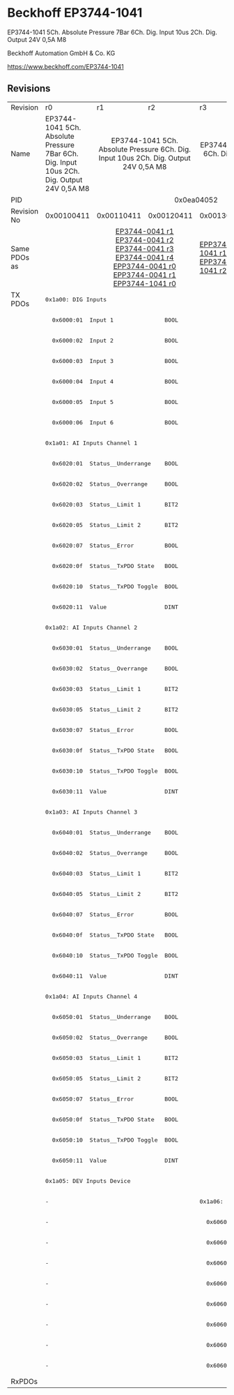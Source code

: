 # Beckhoff EP3744-1041

EP3744-1041 5Ch. Absolute Pressure 7Bar 6Ch. Dig. Input 10us 2Ch. Dig. Output 24V 0,5A M8

Beckhoff Automation GmbH & Co. KG

https://www.beckhoff.com/EP3744-1041

## Revisions
<table>
<tr>
<td>Revision</td>
<td>r0</td>
<td>r1</td>
<td>r2</td>
<td>r3</td>
<td>r4</td>
<td>r5</td>
</tr>
<tr>
<td>Name</td>
<td>EP3744-1041 5Ch. Absolute Pressure 7Bar 6Ch. Dig. Input 10us 2Ch. Dig. Output 24V 0,5A M8</td>
<td colspan=2 align="center">EP3744-1041 5Ch. Absolute Pressure 6Ch. Dig. Input 10us 2Ch. Dig. Output 24V 0,5A M8</td>
<td colspan=3 align="center">EP3744-1041 5Ch. Absolute Pressure 7Bar 6Ch. Dig. Input 10us 2Ch. Dig. Output 24V 0,5A M8</td>
</tr>
<tr>
<td>PID</td>
<td colspan=6 align="center">0x0ea04052</td>
</tr>
<tr>
<td>Revision No</td>
<td>0x00100411</td>
<td>0x00110411</td>
<td>0x00120411</td>
<td>0x00130411</td>
<td>0x00140411</td>
<td>0x00150411</td>
</tr>
<tr>
<td>Same PDOs as</td>
<td></td>
<td colspan=2 align="center"><a href="EP3744-0041.md">EP3744-0041 r1</a><br/><a href="EP3744-0041.md">EP3744-0041 r2</a><br/><a href="EP3744-0041.md">EP3744-0041 r3</a><br/><a href="EP3744-0041.md">EP3744-0041 r4</a><br/><a href="EPP3744-0041.md">EPP3744-0041 r0</a><br/><a href="EPP3744-0041.md">EPP3744-0041 r1</a><br/><a href="EPP3744-1041.md">EPP3744-1041 r0</a></td>
<td><a href="EPP3744-1041.md">EPP3744-1041 r1</a><br/><a href="EPP3744-1041.md">EPP3744-1041 r2</a></td>
<td><a href="EPP3744-1041.md">EPP3744-1041 r3</a></td>
<td><a href="EP3744-0041.md">EP3744-0041 r5</a><br/><a href="EPP3744-0041.md">EPP3744-0041 r2</a><br/><a href="EPP3744-1041.md">EPP3744-1041 r4</a></td>
</tr>
<tr>
<td rowspan=53 valign=top>TX PDOs</td>
<td colspan=6 align="left"><pre>0x1a00: DIG Inputs</pre></td>
<td></td>
</tr>
<tr>
<td colspan=6 align="left"><pre>  0x6000:01  Input 1               BOOL</pre></td>
</tr>
<tr>
<td colspan=6 align="left"><pre>  0x6000:02  Input 2               BOOL</pre></td>
</tr>
<tr>
<td colspan=6 align="left"><pre>  0x6000:03  Input 3               BOOL</pre></td>
</tr>
<tr>
<td colspan=6 align="left"><pre>  0x6000:04  Input 4               BOOL</pre></td>
</tr>
<tr>
<td colspan=6 align="left"><pre>  0x6000:05  Input 5               BOOL</pre></td>
</tr>
<tr>
<td colspan=6 align="left"><pre>  0x6000:06  Input 6               BOOL</pre></td>
</tr>
<tr>
<td colspan=6 align="left"><pre>0x1a01: AI Inputs Channel 1</pre></td>
</tr>
<tr>
<td colspan=6 align="left"><pre>  0x6020:01  Status__Underrange    BOOL</pre></td>
</tr>
<tr>
<td colspan=6 align="left"><pre>  0x6020:02  Status__Overrange     BOOL</pre></td>
</tr>
<tr>
<td colspan=6 align="left"><pre>  0x6020:03  Status__Limit 1       BIT2</pre></td>
</tr>
<tr>
<td colspan=6 align="left"><pre>  0x6020:05  Status__Limit 2       BIT2</pre></td>
</tr>
<tr>
<td colspan=6 align="left"><pre>  0x6020:07  Status__Error         BOOL</pre></td>
</tr>
<tr>
<td colspan=6 align="left"><pre>  0x6020:0f  Status__TxPDO State   BOOL</pre></td>
</tr>
<tr>
<td colspan=6 align="left"><pre>  0x6020:10  Status__TxPDO Toggle  BOOL</pre></td>
</tr>
<tr>
<td colspan=6 align="left"><pre>  0x6020:11  Value                 DINT</pre></td>
</tr>
<tr>
<td colspan=6 align="left"><pre>0x1a02: AI Inputs Channel 2</pre></td>
</tr>
<tr>
<td colspan=6 align="left"><pre>  0x6030:01  Status__Underrange    BOOL</pre></td>
</tr>
<tr>
<td colspan=6 align="left"><pre>  0x6030:02  Status__Overrange     BOOL</pre></td>
</tr>
<tr>
<td colspan=6 align="left"><pre>  0x6030:03  Status__Limit 1       BIT2</pre></td>
</tr>
<tr>
<td colspan=6 align="left"><pre>  0x6030:05  Status__Limit 2       BIT2</pre></td>
</tr>
<tr>
<td colspan=6 align="left"><pre>  0x6030:07  Status__Error         BOOL</pre></td>
</tr>
<tr>
<td colspan=6 align="left"><pre>  0x6030:0f  Status__TxPDO State   BOOL</pre></td>
</tr>
<tr>
<td colspan=6 align="left"><pre>  0x6030:10  Status__TxPDO Toggle  BOOL</pre></td>
</tr>
<tr>
<td colspan=6 align="left"><pre>  0x6030:11  Value                 DINT</pre></td>
</tr>
<tr>
<td colspan=6 align="left"><pre>0x1a03: AI Inputs Channel 3</pre></td>
</tr>
<tr>
<td colspan=6 align="left"><pre>  0x6040:01  Status__Underrange    BOOL</pre></td>
</tr>
<tr>
<td colspan=6 align="left"><pre>  0x6040:02  Status__Overrange     BOOL</pre></td>
</tr>
<tr>
<td colspan=6 align="left"><pre>  0x6040:03  Status__Limit 1       BIT2</pre></td>
</tr>
<tr>
<td colspan=6 align="left"><pre>  0x6040:05  Status__Limit 2       BIT2</pre></td>
</tr>
<tr>
<td colspan=6 align="left"><pre>  0x6040:07  Status__Error         BOOL</pre></td>
</tr>
<tr>
<td colspan=6 align="left"><pre>  0x6040:0f  Status__TxPDO State   BOOL</pre></td>
</tr>
<tr>
<td colspan=6 align="left"><pre>  0x6040:10  Status__TxPDO Toggle  BOOL</pre></td>
</tr>
<tr>
<td colspan=6 align="left"><pre>  0x6040:11  Value                 DINT</pre></td>
</tr>
<tr>
<td colspan=6 align="left"><pre>0x1a04: AI Inputs Channel 4</pre></td>
</tr>
<tr>
<td colspan=6 align="left"><pre>  0x6050:01  Status__Underrange    BOOL</pre></td>
</tr>
<tr>
<td colspan=6 align="left"><pre>  0x6050:02  Status__Overrange     BOOL</pre></td>
</tr>
<tr>
<td colspan=6 align="left"><pre>  0x6050:03  Status__Limit 1       BIT2</pre></td>
</tr>
<tr>
<td colspan=6 align="left"><pre>  0x6050:05  Status__Limit 2       BIT2</pre></td>
</tr>
<tr>
<td colspan=6 align="left"><pre>  0x6050:07  Status__Error         BOOL</pre></td>
</tr>
<tr>
<td colspan=6 align="left"><pre>  0x6050:0f  Status__TxPDO State   BOOL</pre></td>
</tr>
<tr>
<td colspan=6 align="left"><pre>  0x6050:10  Status__TxPDO Toggle  BOOL</pre></td>
</tr>
<tr>
<td colspan=6 align="left"><pre>  0x6050:11  Value                 DINT</pre></td>
</tr>
<tr>
<td colspan=6 align="left"><pre>0x1a05: DEV Inputs Device</pre></td>
</tr>
<tr>
<td colspan=3 align="left"><pre>-</pre></td>
<td colspan=3 align="left"><pre>0x1a06: AI Inputs Reference</pre></td>
</tr>
<tr>
<td colspan=3 align="left"><pre>-</pre></td>
<td colspan=3 align="left"><pre>  0x6060:01  Status__Underrange    BOOL</pre></td>
</tr>
<tr>
<td colspan=3 align="left"><pre>-</pre></td>
<td colspan=3 align="left"><pre>  0x6060:02  Status__Overrange     BOOL</pre></td>
</tr>
<tr>
<td colspan=3 align="left"><pre>-</pre></td>
<td colspan=3 align="left"><pre>  0x6060:03  Status__Limit 1       BIT2</pre></td>
</tr>
<tr>
<td colspan=3 align="left"><pre>-</pre></td>
<td colspan=3 align="left"><pre>  0x6060:05  Status__Limit 2       BIT2</pre></td>
</tr>
<tr>
<td colspan=3 align="left"><pre>-</pre></td>
<td colspan=3 align="left"><pre>  0x6060:07  Status__Error         BOOL</pre></td>
</tr>
<tr>
<td colspan=3 align="left"><pre>-</pre></td>
<td colspan=3 align="left"><pre>  0x6060:0f  Status__TxPDO State   BOOL</pre></td>
</tr>
<tr>
<td colspan=3 align="left"><pre>-</pre></td>
<td colspan=3 align="left"><pre>  0x6060:10  Status__TxPDO Toggle  BOOL</pre></td>
</tr>
<tr>
<td colspan=3 align="left"><pre>-</pre></td>
<td colspan=3 align="left"><pre>  0x6060:11  Value                 DINT</pre></td>
</tr>
<tr>
<td>RxPDOs</td>
<td colspan=6 align="left"></td>
</tr>
</table>
